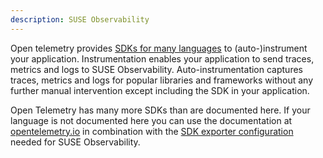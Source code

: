 ```yaml
---
description: SUSE Observability
---
```


Open telemetry provides [SDKs for many languages](https://opentelemetry.io/docs/languages/) to (auto-)instrument your application. Instrumentation enables your application to send traces, metrics and logs to SUSE Observability. Auto-instrumentation captures traces, metrics and logs for popular libraries and frameworks without any further manual intervention except including the SDK in your application.

Open Telemetry has many more SDKs than are documented here. If your language is not documented here you can use the documentation at [opentelemetry.io](https://opentelemetry.io/docs/languages/) in combination with the [SDK exporter configuration](./sdk-exporter-config.md) needed for SUSE Observability.